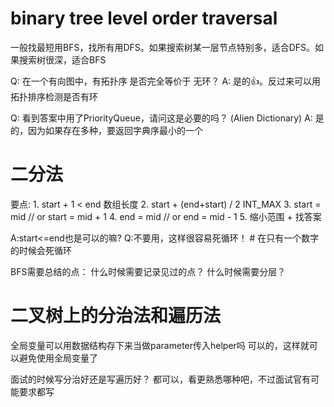 # binary tree level order traversal

一般找最短用BFS，找所有用DFS。如果搜索树某一层节点特别多，适合DFS。如果搜索树很深，适合BFS

Q: 在一个有向图中，有拓扑序 是否完全等价于 无环？
A: 是的👍。反过来可以用拓扑排序检测是否有环

Q: 看到答案中用了PriorityQueue，请问这是必要的吗？ (Alien Dictionary)
A: 是的，因为如果存在多种，要返回字典序最小的一个



# 二分法

要点: 1. start + 1 < end        数组长度
2. start + (end+start) / 2     INT_MAX
3. start = mid // or start = mid + 1
4. end = mid // or end = mid - 1
5. 缩小范围 + 找答案

A:start<=end也是可以的嘛?
Q:不要用，这样很容易死循环！ # 在只有一个数字的时候会死循环


BFS需要总结的点：
什么时候需要记录见过的点？
什么时候需要分层？


# 二叉树上的分治法和遍历法

全局变量可以用数据结构存下来当做parameter传入helper吗
可以的，这样就可以避免使用全局变量了

面试的时候写分治好还是写遍历好？
都可以，看更熟悉哪种吧，不过面试官有可能要求都写


















